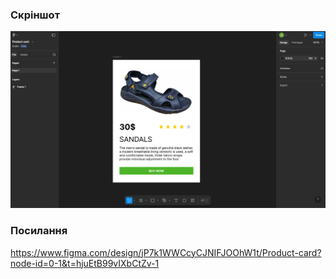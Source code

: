 ### Скріншот
![image.png](./image.png)
### Посилання
https://www.figma.com/design/jP7k1WWCcyCJNIFJOOhW1t/Product-card?node-id=0-1&t=hjuEtB99vIXbCtZv-1